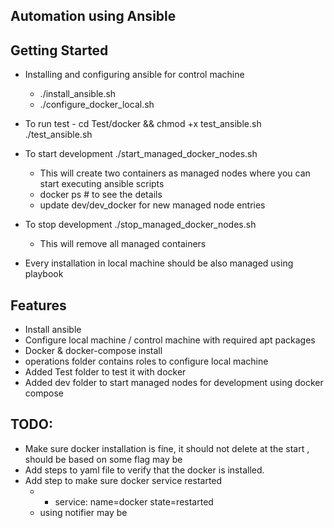 Automation using Ansible
--------

Getting Started
---------------
- Installing and configuring ansible for control machine
    - ./install_ansible.sh
    - ./configure_docker_local.sh

- To run test -
    cd Test/docker && chmod +x test_ansible.sh
    ./test_ansible.sh

- To start development
    ./start_managed_docker_nodes.sh
    - This will create two containers as managed nodes where you can start executing ansible scripts
    - docker ps  # to see the details
    - update dev/dev_docker for new managed node entries

- To stop development
    ./stop_managed_docker_nodes.sh
    - This will remove all managed containers

- Every installation in local machine should be also managed using playbook


Features
----------
- Install ansible
- Configure local machine / control machine with required apt packages 
- Docker & docker-compose install
- operations folder contains roles to configure local machine 
- Added Test folder to test it with docker
- Added dev folder to start managed nodes for development using docker compose


TODO:
----------
- Make sure docker installation is fine, it should not delete at the start , should be based on some flag may be
- Add steps to yaml file to verify that the docker is installed.
- Add step to make sure docker service restarted 
    - - service: name=docker state=restarted
    - using notifier may be


